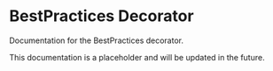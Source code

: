 # BestPractices Decorator

Documentation for the BestPractices decorator.

This documentation is a placeholder and will be updated in the future.
